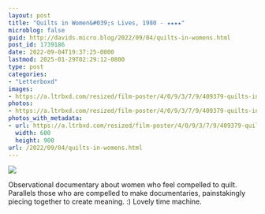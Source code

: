 ```yaml
---
layout: post
title: "Quilts in Women&#039;s Lives, 1980 - ★★★★"
microblog: false
guid: http://davids.micro.blog/2022/09/04/quilts-in-womens.html
post_id: 1739186
date: 2022-09-04T19:37:25-0800
lastmod: 2025-01-29T02:29:12-0800
type: post
categories:
- "Letterboxd"
images:
- https://a.ltrbxd.com/resized/film-poster/4/0/9/3/7/9/409379-quilts-in-women-s-lives-0-600-0-900-crop.jpg?v=1dc17457d9
photos:
- https://a.ltrbxd.com/resized/film-poster/4/0/9/3/7/9/409379-quilts-in-women-s-lives-0-600-0-900-crop.jpg?v=1dc17457d9
photos_with_metadata:
- url: https://a.ltrbxd.com/resized/film-poster/4/0/9/3/7/9/409379-quilts-in-women-s-lives-0-600-0-900-crop.jpg?v=1dc17457d9
  width: 600
  height: 900
url: /2022/09/04/quilts-in-womens.html
---
```

<p><img src="https://a.ltrbxd.com/resized/film-poster/4/0/9/3/7/9/409379-quilts-in-women-s-lives-0-600-0-900-crop.jpg?v=1dc17457d9"/></p> <p>Observational documentary about women who feel compelled to quilt. Parallels those who are compelled to make documentaries, painstakingly piecing together to create meaning. :) Lovely time machine.</p>
